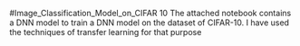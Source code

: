 #Image_Classification_Model_on_CIFAR 10
The attached notebook contains a DNN model to train a DNN model on the dataset of CIFAR-10. I have used the techniques of transfer learning for that purpose
